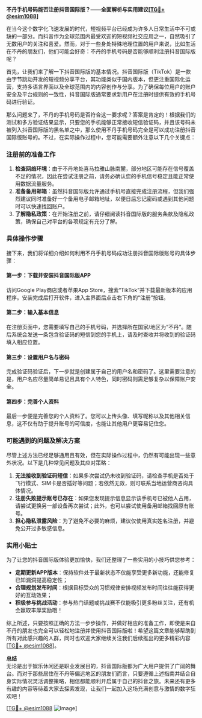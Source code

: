 **不丹手机号码能否注册抖音国际版？——全面解析与实用建议[[TG💪+ @esim1088](https://t.me/s/esim1088)]**

在当今这个数字化飞速发展的时代，短视频平台已经成为许多人日常生活中不可或缺的一部分。而抖音作为全球范围内最受欢迎的短视频社交应用之一，自然吸引了无数用户的关注和喜爱。然而，对于一些身处特殊地理位置的用户来说，比如生活在不丹的朋友们，他们可能会好奇：不丹的手机号码是否能够顺利注册抖音国际版呢？

首先，让我们来了解一下抖音国际版的基本情况。抖音国际版（TikTok）是一款由字节跳动开发的短视频分享平台，其功能类似于国内版本，但更注重国际化运营，支持多语言界面以及全球范围内的内容创作与分享。为了确保每位用户的账户安全及平台规则的一致性，抖音国际版通常要求新用户在注册时提供有效的手机号码进行验证。

那么问题来了，不丹的手机号码是否符合这一要求呢？答案是肯定的！根据我们的测试和多方验证结果显示，只要您的手机能够正常接收短信验证码，并且该号码未被列入抖音国际版的黑名单之中，那么使用不丹手机号码完全是可以成功注册抖音国际版账号的。不过，在实际操作过程中，您可能需要额外注意以下几个关键点：

### 注册前的准备工作

1. **检查网络环境**：由于不丹地处喜马拉雅山脉南麓，部分地区可能存在信号覆盖不足的情况，因此在尝试注册之前，请务必确认您的手机信号稳定且能正常使用数据流量服务。
2. **准备备用邮箱**：虽然抖音国际版允许通过手机号直接完成注册流程，但我们强烈建议同时准备好一个备用电子邮箱地址，以便日后忘记密码或遇到其他问题时可以快速找回账户。
3. **了解隐私政策**：在开始注册之前，请仔细阅读抖音国际版的服务条款及隐私政策，确保自己对平台的各项规定有充分了解。

### 具体操作步骤

接下来，我们将详细介绍如何利用不丹手机号码成功注册抖音国际版账号的具体步骤：

#### 第一步：下载并安装抖音国际版APP
访问Google Play商店或者苹果App Store，搜索“TikTok”并下载最新版本的应用程序。安装完成后打开软件，进入主界面后点击右下角的“注册”按钮。

#### 第二步：输入基本信息
在注册页面中，您需要填写自己的手机号码，并选择所在国家/地区为“不丹”。随后系统会发送一条包含验证码的短信到您的手机上，请及时查收并将收到的验证码填入相应位置。

#### 第三步：设置用户名与密码
完成验证码验证后，下一步就是创建属于自己的用户名和密码了。这里需要注意的是，用户名应尽量简单易记且具有个人特色，同时密码则需足够复杂以保障账户安全。

#### 第四步：完善个人资料
最后一步便是完善您的个人资料了。您可以上传头像、填写昵称以及其他相关信息，这不仅有助于提升账号的可信度，也能让其他用户更容易记住您。

### 可能遇到的问题及解决方案

尽管上述方法已经足够通用且有效，但在实际操作过程中，仍然有可能出现一些意外状况。以下是几种常见问题及其应对策略：

1. **无法接收到验证码短信**：如果多次尝试仍未收到验证码，请检查手机是否处于飞行模式、SIM卡是否插好等问题；若依然无效，则可联系当地运营商咨询具体情况。
2. **注册失败提示账号已存在**：如果您发现提示信息显示该手机号已被他人占用，请尝试更换另一部设备再次尝试；此外，也可以尝试使用备用邮箱找回原有账号。
3. **担心隐私泄露风险**：为了避免不必要的麻烦，建议仅使用真实姓名注册，并避免公开过多敏感信息。

### 实用小贴士

为了让您的抖音国际版体验更加愉快，我们还整理了一些实用的小技巧供您参考：

- **定期更新APP版本**：保持软件处于最新状态不仅能享受更多新功能，还能修复已知漏洞提高稳定性；
- **合理规划发布时间**：根据目标受众的习惯规律安排视频发布时间往往能获得更好的互动效果；
- **积极参与挑战活动**：参与热门话题或挑战赛不仅能吸引更多粉丝关注，还有机会赢取丰厚奖励哦！

综上所述，只要按照正确的方法一步步操作，并做好相应的准备工作，即使是来自不丹的朋友也完全可以轻松地注册并使用抖音国际版啦！希望这篇文章能够帮助到所有对此感兴趣的人群，同时也欢迎大家继续关注我们后续推出的更多精彩内容[[TG💪+ @esim1088](https://t.me/s/esim1088)]。

**总结**  
无论是出于娱乐休闲还是职业发展目的，抖音国际版都为广大用户提供了广阔的舞台。而对于那些居住在不丹等偏远地区的朋友们而言，只要遵循上述指南并结合自身实际情况灵活调整策略，相信都能顺利开启属于自己的抖音之旅。未来还有更多有趣的内容等待着大家去探索发现，让我们一起加入这场充满创意与激情的数字狂欢吧！

[[TG💪+ @esim1088](https://t.me/s/esim1088) ![Image](https://i.postimg.cc/4NQfJmqS/Snipaste-2025-05-13-00-14-12.png)]